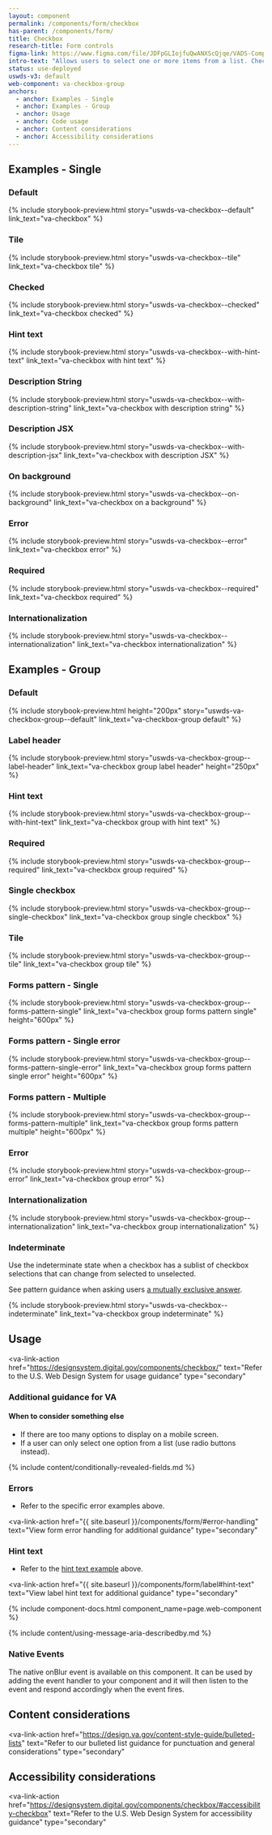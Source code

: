 ```yaml
---
layout: component
permalink: /components/form/checkbox
has-parent: /components/form/
title: Checkbox
research-title: Form controls
figma-link: https://www.figma.com/file/JDFpGLIojfuQwANXScQjqe/VADS-Component-Examples?type=design&node-id=35%3A178&mode=design&t=TiJHClaf3VQ6wU6B-1
intro-text: "Allows users to select one or more items from a list. Checkboxes are an easily understandable way to indicate that users can select one or more answers to a question or items from a list."
status: use-deployed
uswds-v3: default
web-component: va-checkbox-group
anchors:
  - anchor: Examples - Single
  - anchor: Examples - Group
  - anchor: Usage
  - anchor: Code usage
  - anchor: Content considerations
  - anchor: Accessibility considerations
---
```


## Examples - Single

### Default

{% include storybook-preview.html story="uswds-va-checkbox--default" link_text="va-checkbox" %}

### Tile

{% include storybook-preview.html story="uswds-va-checkbox--tile" link_text="va-checkbox tile" %}

### Checked

{% include storybook-preview.html story="uswds-va-checkbox--checked" link_text="va-checkbox checked" %}

### Hint text

{% include storybook-preview.html story="uswds-va-checkbox--with-hint-text" link_text="va-checkbox with hint text" %}

### Description String

{% include storybook-preview.html story="uswds-va-checkbox--with-description-string" link_text="va-checkbox with description string" %}

### Description JSX

{% include storybook-preview.html story="uswds-va-checkbox--with-description-jsx" link_text="va-checkbox with description JSX" %}

### On background

{% include storybook-preview.html story="uswds-va-checkbox--on-background" link_text="va-checkbox on a background" %}

### Error

{% include storybook-preview.html story="uswds-va-checkbox--error" link_text="va-checkbox error" %}

### Required

{% include storybook-preview.html story="uswds-va-checkbox--required" link_text="va-checkbox required" %}

### Internationalization

{% include storybook-preview.html story="uswds-va-checkbox--internationalization" link_text="va-checkbox internationalization" %}

## Examples - Group

### Default

{% include storybook-preview.html height="200px" story="uswds-va-checkbox-group--default" link_text="va-checkbox-group default" %}

### Label header

{% include storybook-preview.html story="uswds-va-checkbox-group--label-header" link_text="va-checkbox group label header" height="250px" %}

### Hint text

{% include storybook-preview.html story="uswds-va-checkbox-group--with-hint-text" link_text="va-checkbox group with hint text" %}

### Required

{% include storybook-preview.html story="uswds-va-checkbox-group--required" link_text="va-checkbox group required" %}

### Single checkbox

{% include storybook-preview.html story="uswds-va-checkbox-group--single-checkbox" link_text="va-checkbox group single checkbox" %}

### Tile

{% include storybook-preview.html story="uswds-va-checkbox-group--tile" link_text="va-checkbox group tile" %}

### Forms pattern - Single

{% include storybook-preview.html story="uswds-va-checkbox-group--forms-pattern-single" link_text="va-checkbox group forms pattern single" height="600px" %}

### Forms pattern - Single error

{% include storybook-preview.html story="uswds-va-checkbox-group--forms-pattern-single-error" link_text="va-checkbox group forms pattern single error" height="600px" %}

### Forms pattern - Multiple

{% include storybook-preview.html story="uswds-va-checkbox-group--forms-pattern-multiple" link_text="va-checkbox group forms pattern multiple" height="600px" %}

### Error

{% include storybook-preview.html story="uswds-va-checkbox-group--error" link_text="va-checkbox group error" %}

### Internationalization

{% include storybook-preview.html story="uswds-va-checkbox-group--internationalization" link_text="va-checkbox group internationalization" %}

### Indeterminate

Use the indeterminate state when a checkbox has a sublist of checkbox selections that can change from selected to unselected.

See pattern guidance when asking users [a mutually exclusive answer](https://design.va.gov/patterns/ask-users-for/a-mutually-exclusive-answer).

{% include storybook-preview.html story="uswds-va-checkbox--indeterminate" link_text="va-checkbox group indeterminate" %}

## Usage

<va-link-action
  href="https://designsystem.digital.gov/components/checkbox/"
  text="Refer to the U.S. Web Design System for usage guidance"
  type="secondary"
></va-link-action>

### Additional guidance for VA

#### When to consider something else

* If there are too many options to display on a mobile screen.
* If a user can only select one option from a list (use radio buttons instead).

{% include content/conditionally-revealed-fields.md %}

### Errors

* Refer to the specific error examples above.

<va-link-action
  href="{{ site.baseurl }}/components/form/#error-handling"
  text="View form error handling for additional guidance"
  type="secondary"
></va-link-action>
  
### Hint text

* Refer to the [hint text example](#hint-text) above.

<va-link-action
  href="{{ site.baseurl }}/components/form/label#hint-text"
  text="View label hint text for additional guidance"
  type="secondary"
></va-link-action>

{% include component-docs.html component_name=page.web-component %}

{% include content/using-message-aria-describedby.md %}

### Native Events

The native onBlur event is available on this component. It can be used by adding the event handler to your component and it will then listen to the event and respond accordingly when the event fires.

## Content considerations

<va-link-action
  href="https://design.va.gov/content-style-guide/bulleted-lists"
  text="Refer to our bulleted list guidance for punctuation and general considerations"
  type="secondary"
></va-link-action>

## Accessibility considerations

<va-link-action
  href="https://designsystem.digital.gov/components/checkbox/#accessibility-checkbox"
  text="Refer to the U.S. Web Design System for accessibility guidance"
  type="secondary"
></va-link-action>
